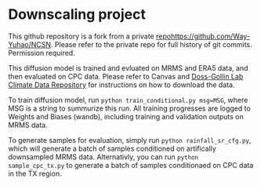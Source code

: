 # Downscaling project

This github repository is a fork from a private [repo](https://github.com/Way-Yuhao/NCSN)https://github.com/Way-Yuhao/NCSN. Please refer to the private repo for full history of git commits. Permission required. 

This diffusion model is trained and evluated on MRMS and ERA5 data, and then evaluated on CPC data. Please refer to Canvas and [Doss-Gollin Lab Climate Data Repository](https://github.com/dossgollin-lab/climate-data) for instructions on how to download the data.

To train diffusion model, run `python train_conditional.py msg=MSG`, where MSG is a string to summurize this run. All training progresses are logged to Weights and Biases (wandb), including training and validation outputs on MRMS data.

To generate samples for evaluation, simply run `python rainfall_sr_cfg.py`, which will generate a batch of samples conditioned on artifically downsampled MRMS data. Alternativly, you can run `python sample_cpc_tx.py` to generate a batch of samples conditionaed on CPC data in the TX region. 

